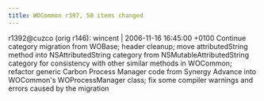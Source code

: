 ```yaml
---
title: WOCommon r397, 50 items changed
---
```


r1392@cuzco (orig r146): wincent | 2006-11-16 16:45:00 +0100 Continue category migration from WOBase; header cleanup; move attributedString method into NSAttributedString category from NSMutableAttributedString category for consistency with other similar methods in WOCommon; refactor generic Carbon Process Manager code from Synergy Advance into WOCommon's WOProcessManager class; fix some compiler warnings and errors caused by the migration
